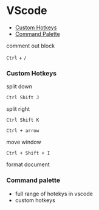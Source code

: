 
# VScode

<a name="table-of-contents"/>

- [Custom Hotkeys](#custom-hotkeys)
- [Command Palette](#command-palette)


<a name="custom-hotkeys"/>


comment out block

`Ctrl` + `/`


### Custom Hotkeys

split down

`Ctrl Shift J`

split right

`Ctrl Shift K`

`Ctrl + arrow`

move window 

`Ctrl + Shift + I`

format document

<a name="command-palette"/>

### Command palette

- full range of hotekys in vscode
- custom hotkeys
